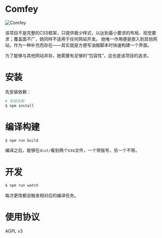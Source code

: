 # Comfey #

![Comfey](https://s1.52poke.wiki/wiki/c/c9/764Comfey.png)

该项目不是完整的CSS框架，只提供极少样式，以达到最小要求的布局、视觉要求；覆盖面不广，她同样不适用于任何网站开发。
她唯一作用便是嵌入到其他网站，作为一种补充而存在——其实就是方便写油猴脚本时快速构建一个界面。

为了能够与其他网站并存，她需要有足够的“包容性”，这也是该项目的追求。

# 安装 #

先安装依赖：

```bash
# 安装依赖
$ npm install
```

# 编译构建 #

```bash
$ npm run build
```

编译之后，能够在`dist/`看到两个css文件，一个带版号，另一个不带。

# 开发 #

```bash
$ npm run watch
```

每次更改都会触发相对应的编译任务。

# 使用协议 #

AGPL v3
